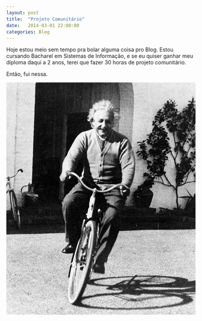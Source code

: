 ```yaml
---
layout: post
title:  "Projeto Comunitário"
date:   2014-03-01 22:00:00
categories: Blog
---
```


Hoje estou meio sem tempo pra bolar alguma coisa pro Blog. Estou cursando Bacharel em Sistemas de Informação, e se eu quiser ganhar meu diploma daqui a 2 anos, terei que fazer 30 horas de projeto comunitário.

Então, fui nessa.

<img src="/img/posts/bicicleta.png" />
